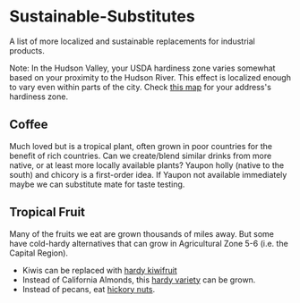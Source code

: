 # Sustainable-Substitutes
A list of more localized and sustainable replacements for industrial products.

Note: In the Hudson Valley, your USDA hardiness zone varies somewhat based on your proximity to the Hudson River.  This effect is localized enough to vary even within parts of the city.  Check [this map](http://www.plantmaps.com/12180) for your address's hardiness zone.

## Coffee
Much loved but is a tropical plant, often grown in poor countries for the benefit of rich countries. Can we create/blend similar drinks from more native, or at least more locally available plants? Yaupon holly (native to the south) and chicory is a first-order idea. If Yaupon not available immediately maybe we can substitute mate for taste testing.

## Tropical Fruit
Many of the fruits we eat are grown thousands of miles away. But some have cold-hardy alternatives that can grow in Agricultural Zone 5-6 (i.e. the Capital Region).
* Kiwis can be replaced with [hardy kiwifruit](https://en.wikipedia.org/wiki/Actinidia_arguta)
* Instead of California Almonds, this [hardy variety](https://www.willisorchards.com/product/hall's-hardy-almond-tree) can be grown.
* Instead of pecans, eat [hickory nuts](http://www.seriouseats.com/recipes/2013/10/wild-hickory-nut-shortbread-cookies.html).
